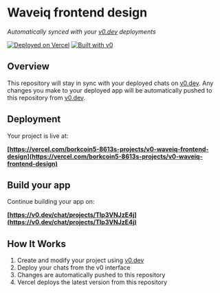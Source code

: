 # Waveiq frontend design

*Automatically synced with your [v0.dev](https://v0.dev) deployments*

[![Deployed on Vercel](https://img.shields.io/badge/Deployed%20on-Vercel-black?style=for-the-badge&logo=vercel)](https://vercel.com/borkcoin5-8613s-projects/v0-waveiq-frontend-design)
[![Built with v0](https://img.shields.io/badge/Built%20with-v0.dev-black?style=for-the-badge)](https://v0.dev/chat/projects/Tlp3VNJzE4j)

## Overview

This repository will stay in sync with your deployed chats on [v0.dev](https://v0.dev).
Any changes you make to your deployed app will be automatically pushed to this repository from [v0.dev](https://v0.dev).

## Deployment

Your project is live at:

**[https://vercel.com/borkcoin5-8613s-projects/v0-waveiq-frontend-design](https://vercel.com/borkcoin5-8613s-projects/v0-waveiq-frontend-design)**

## Build your app

Continue building your app on:

**[https://v0.dev/chat/projects/Tlp3VNJzE4j](https://v0.dev/chat/projects/Tlp3VNJzE4j)**

## How It Works

1. Create and modify your project using [v0.dev](https://v0.dev)
2. Deploy your chats from the v0 interface
3. Changes are automatically pushed to this repository
4. Vercel deploys the latest version from this repository